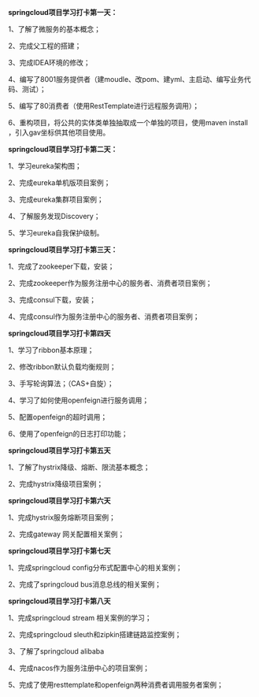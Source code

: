 **springcloud项目学习打卡第一天：**

1、了解了微服务的基本概念；

2、完成父工程的搭建；

3、完成IDEA环境的修改；

4、编写了8001服务提供者（建moudle、改pom、建yml、主启动、编写业务代码、测试）；

5、编写了80消费者（使用RestTemplate进行远程服务调用）；

6、重构项目，将公共的实体类单独抽取成一个单独的项目，使用maven install ，引入gav坐标供其他项目使用。

**springcloud项目学习打卡第二天：**

1、学习eureka架构图；

2、完成eureka单机版项目案例；

3、完成eureka集群项目案例；

4、了解服务发现Discovery；

5、学习eureka自我保护级制。

**springcloud项目学习打卡第三天：**

1、完成了zookeeper下载，安装；

2、完成zookeeper作为服务注册中心的服务者、消费者项目案例；

3、完成consul下载，安装；

4、完成consul作为服务注册中心的服务者、消费者项目案例；

**springcloud项目学习打卡第四天**

1、学习了ribbon基本原理；

2、修改ribbon默认负载均衡规则；

3、手写轮询算法；（CAS+自旋）；

4、学习了如何使用openfeign进行服务调用；

5、配置openfeign的超时调用；

6、使用了openfeign的日志打印功能；

**springcloud项目学习打卡第五天**

1、了解了hystrix降级、熔断、限流基本概念；

2、完成hystrix降级项目案例；

**springcloud项目学习打卡第六天**

1、完成hystrix服务熔断项目案例；

2、完成gateway 网关配置相关案例；

**springcloud项目学习打卡第七天**

1、完成springcloud config分布式配置中心的相关案例；

2、完成了springcloud bus消息总线的相关案例；

**springcloud项目学习打卡第八天**

1、完成springcloud stream 相关案例的学习；

2、完成springcloud sleuth和zipkin搭建链路监控案例；

3、了解了springcloud alibaba 

4、完成nacos作为服务注册中心的项目案例；

5、完成了使用resttemplate和openfeign两种消费者调用服务者案例；